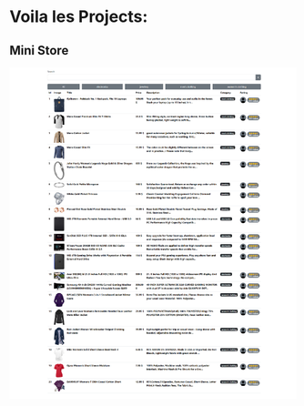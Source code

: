 # Voila les Projects:

## Mini Store

![Mini Store](/mini-store/public/assets/image/allProducts.png)

